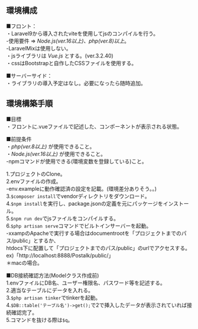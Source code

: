 ## 環境構成
■フロント：  
・Laravel9から導入されたviteを使用してjsのコンパイルを行う。  
-使用要件 ⇒ _Node.js(ver.16以上)、php(ver.8)以上_。  
-LaravelMixは使用しない。  
・jsライブラリは _Vue.js_ とする。(ver.3.2.40)  
・cssはBootstrapと自作したCSSファイルを使用する。  

■サーバーサイド：  
・ライブラリの導入予定はなし。必要になったら随時追加。  


## 環境構築手順
■目標  
・フロントに.vueファイルで記述した、コンポーネントが表示される状態。  

■前提条件  
・_php(ver.8以上)_ が使用できること。  
・_Node.js(ver.16以上)_ が使用できること。  
-npmコマンドが使用できる(環境変数を登録している)こと。  

1.プロジェクトのClone。  
2.envファイルの作成。  
-env.exampleに動作確認済の設定を記載。(環境差分ありそう。。)  
3.`$composer install`でvendorディレクトリをダウンロード。  
4.`$npm install`を実行し、package.jsonの定義を元にパッケージをインストール。  
5.`$npm run dev`でjsファイルをコンパイルする。  
6.`$php artisan serve`コマンドでビルトインサーバーを起動。  
-xxampのApacheで実行する場合はdocumentrootを「プロジェクトまでのパス/public」とするか、  
 htdocs下に配置して「プロジェクトまでのパス/public」のurlでアクセスする。  
 ex)「http://localhost:8888/Postalk/public/」  
 ＊macの場合。  

■DB接続確認方法(Modelクラス作成前)  
1.envファイルにDB名、ユーザー権限名、パスワード等を記述する。  
2.適当なテーブルにデータを入れる。  
3.`$php artisan tinker`でtinkerを起動。  
4.`$DB::table('テーブル名')->get();`で2で挿入したデータが表示されていれば接続確認完了。  
5.コマンドを抜ける際は`$q`。  
